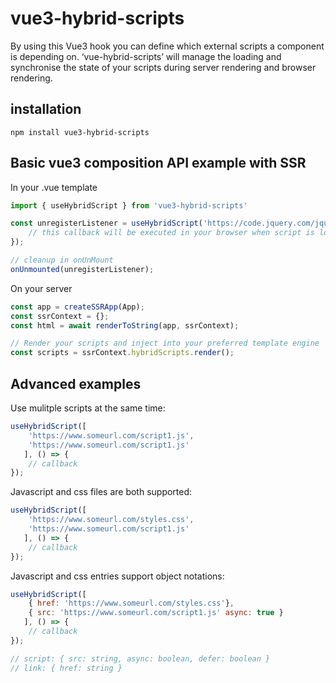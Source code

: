 # vue3-hybrid-scripts

By using this Vue3 hook you can define which external scripts a component is depending on. ‘vue-hybrid-scripts’ will manage the loading and synchronise the state of your scripts during server rendering and browser rendering.

## installation

```
npm install vue3-hybrid-scripts
```

## Basic vue3 composition API example with SSR

In your .vue template
``` javascript
import { useHybridScript } from 'vue3-hybrid-scripts'

const unregisterListener = useHybridScript('https://code.jquery.com/jquery-3.6.0.min.js', () => {
    // this callback will be executed in your browser when script is loaded
});

// cleanup in onUnMount
onUnmounted(unregisterListener);
```

On your server
``` javascript
const app = createSSRApp(App);
const ssrContext = {};
const html = await renderToString(app, ssrContext);

// Render your scripts and inject into your preferred template engine
const scripts = ssrContext.hybridScripts.render();
```

## Advanced examples

Use mulitple scripts at the same time:
``` javascript
useHybridScript([
    'https://www.someurl.com/script1.js',
    'https://www.someurl.com/script1.js'
   ], () => {
    // callback
});
```

Javascript and css files are both supported:
``` javascript
useHybridScript([
    'https://www.someurl.com/styles.css',
    'https://www.someurl.com/script1.js'
   ], () => {
    // callback
});
```

Javascript and css entries support object notations:
``` javascript
useHybridScript([
    { href: 'https://www.someurl.com/styles.css'},
    { src: 'https://www.someurl.com/script1.js' async: true }
   ], () => {
    // callback
});

// script: { src: string, async: boolean, defer: boolean }
// link: { href: string }

```
